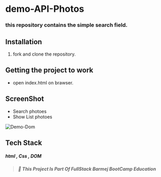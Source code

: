 # demo-API-Photos

### this repository contains the simple search field.

## Installation

1. fork and clone the repository.

## Getting the project to work

-  open index.html on brawser.

## ScreenShot

- Search photoes
- Show List photoes

![Demo-Dom](/images/logo.png)

## Tech Stack

##### html , Css , DOM

> ##### :red_circle: This Project Is Part Of FullStack Barmej BootCamp Education